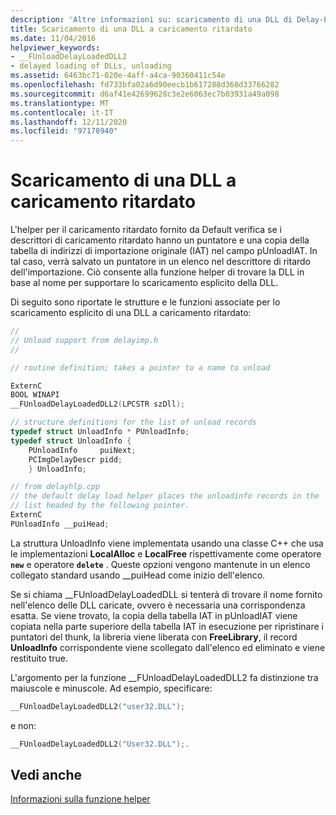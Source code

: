 ```yaml
---
description: 'Altre informazioni su: scaricamento di una DLL di Delay-Loaded'
title: Scaricamento di una DLL a caricamento ritardato
ms.date: 11/04/2016
helpviewer_keywords:
- __FUnloadDelayLoadedDLL2
- delayed loading of DLLs, unloading
ms.assetid: 6463bc71-020e-4aff-a4ca-90360411c54e
ms.openlocfilehash: fd733bfa02a6d90eecb1b617288d368d33766282
ms.sourcegitcommit: d6af41e42699628c3e2e6063ec7b03931a49a098
ms.translationtype: MT
ms.contentlocale: it-IT
ms.lasthandoff: 12/11/2020
ms.locfileid: "97178940"
---
```

# <a name="unloading-a-delay-loaded-dll"></a>Scaricamento di una DLL a caricamento ritardato

L'helper per il caricamento ritardato fornito da Default verifica se i descrittori di caricamento ritardato hanno un puntatore e una copia della tabella di indirizzi di importazione originale (IAT) nel campo pUnloadIAT. In tal caso, verrà salvato un puntatore in un elenco nel descrittore di ritardo dell'importazione. Ciò consente alla funzione helper di trovare la DLL in base al nome per supportare lo scaricamento esplicito della DLL.

Di seguito sono riportate le strutture e le funzioni associate per lo scaricamento esplicito di una DLL a caricamento ritardato:

```cpp
//
// Unload support from delayimp.h
//

// routine definition; takes a pointer to a name to unload

ExternC
BOOL WINAPI
__FUnloadDelayLoadedDLL2(LPCSTR szDll);

// structure definitions for the list of unload records
typedef struct UnloadInfo * PUnloadInfo;
typedef struct UnloadInfo {
    PUnloadInfo     puiNext;
    PCImgDelayDescr pidd;
    } UnloadInfo;

// from delayhlp.cpp
// the default delay load helper places the unloadinfo records in the
// list headed by the following pointer.
ExternC
PUnloadInfo __puiHead;
```

La struttura UnloadInfo viene implementata usando una classe C++ che usa le implementazioni **LocalAlloc** e **LocalFree** rispettivamente come operatore **`new`** e operatore **`delete`** . Queste opzioni vengono mantenute in un elenco collegato standard usando __puiHead come inizio dell'elenco.

Se si chiama __FUnloadDelayLoadedDLL si tenterà di trovare il nome fornito nell'elenco delle DLL caricate, ovvero è necessaria una corrispondenza esatta. Se viene trovato, la copia della tabella IAT in pUnloadIAT viene copiata nella parte superiore della tabella IAT in esecuzione per ripristinare i puntatori del thunk, la libreria viene liberata con **FreeLibrary**, il record **UnloadInfo** corrispondente viene scollegato dall'elenco ed eliminato e viene restituito true.

L'argomento per la funzione __FUnloadDelayLoadedDLL2 fa distinzione tra maiuscole e minuscole. Ad esempio, specificare:

```cpp
__FUnloadDelayLoadedDLL2("user32.DLL");
```

e non:

```cpp
__FUnloadDelayLoadedDLL2("User32.DLL");.
```

## <a name="see-also"></a>Vedi anche

[Informazioni sulla funzione helper](understanding-the-helper-function.md)
